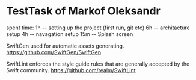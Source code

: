# TestTask of Markof Oleksandr

spent time:
1h -- setting up the project (first run, git etc)
6h -- architacture setup
4h -- navagation setup
15m -- Splash screen



SwiftGen used for automatic assets generating.
https://github.com/SwiftGen/SwiftGen

SwiftLint enforces the style guide rules that are generally accepted by the Swift community. 
https://github.com/realm/SwiftLint
